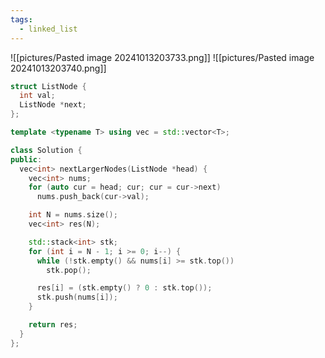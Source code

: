 ```yaml
---
tags:
  - linked_list
---
```

![[pictures/Pasted image 20241013203733.png]]
![[pictures/Pasted image 20241013203740.png]]


```c++
struct ListNode {
  int val;
  ListNode *next;
};

template <typename T> using vec = std::vector<T>;

class Solution {
public:
  vec<int> nextLargerNodes(ListNode *head) {
    vec<int> nums;
    for (auto cur = head; cur; cur = cur->next)
      nums.push_back(cur->val);

    int N = nums.size();
    vec<int> res(N);

    std::stack<int> stk;
    for (int i = N - 1; i >= 0; i--) {
      while (!stk.empty() && nums[i] >= stk.top())
        stk.pop();

      res[i] = (stk.empty() ? 0 : stk.top());
      stk.push(nums[i]);
    }

    return res;
  }
};
```
